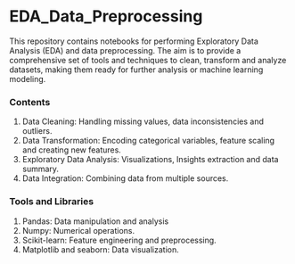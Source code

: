 # EDA_Data_Preprocessing
This repository contains notebooks for performing Exploratory Data Analysis (EDA) and data preprocessing. The aim is to provide a comprehensive set of tools and techniques to clean, transform and analyze datasets, making them ready for further analysis or machine learning modeling.

### Contents
1. Data Cleaning: Handling missing values, data inconsistencies and outliers.
2. Data Transformation: Encoding categorical variables, feature scaling and creating new features.
3. Exploratory Data Analysis: Visualizations, Insights extraction and data summary.
4. Data Integration: Combining data from multiple sources.

### Tools and Libraries
1. Pandas: Data manipulation and analysis
2. Numpy: Numerical operations.
3. Scikit-learn: Feature engineering and preprocessing.
4. Matplotlib and seaborn: Data visualization.

